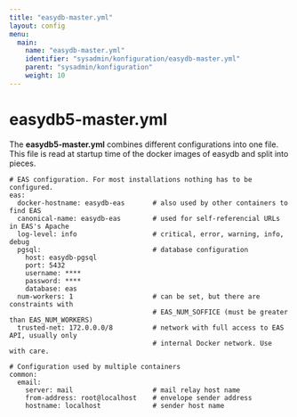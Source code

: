 ```yaml
---
title: "easydb-master.yml"
layout: config
menu:
  main:
    name: "easydb-master.yml"
    identifier: "sysadmin/konfiguration/easydb-master.yml"
    parent: "sysadmin/konfiguration"
    weight: 10
---
```


# easydb5-master.yml

The **easydb5-master.yml** combines different configurations into one file. This file is read at startup time of the docker images of easydb and split into pieces.

```
# EAS configuration. For most installations nothing has to be configured.
eas:
  docker-hostname: easydb-eas       # also used by other containers to find EAS
  canonical-name: easydb-eas		# used for self-referencial URLs in EAS's Apache
  log-level: info                   # critical, error, warning, info, debug
  pgsql:                            # database configuration
    host: easydb-pgsql
    port: 5432
    username: ****
    password: ****
    database: eas
  num-workers: 1                    # can be set, but there are constraints with
                                    # EAS_NUM_SOFFICE (must be greater than EAS_NUM_WORKERS)
  trusted-net: 172.0.0.0/8          # network with full access to EAS API, usually only
                                    # internal Docker network. Use with care.

# Configuration used by multiple containers
common:
  email:
    server: mail                    # mail relay host name
    from-address: root@localhost    # envelope sender address
    hostname: localhost             # sender host name

```
